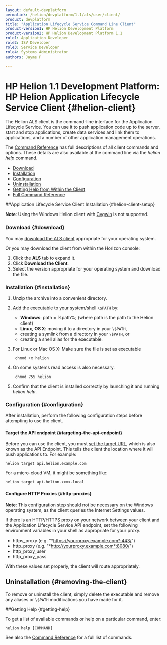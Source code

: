 ```yaml
---
layout: default-devplatform
permalink: /helion/devplatform/1.1/als/user/client/
product: devplatform
title: "Application Lifecycle Service Command Line Client"
product-version1: HP Helion Development Platform
product-version2: HP Helion Development Platform 1.1
role1: Application Developer 
role2: ISV Developer
role3: Service Developer
role4: Systems Administrator
authors: Jayme P

---
```

<!--PUBLISHED-->

# HP Helion 1.1 Development Platform: HP Helion Application Lifecycle Service Client {#helion-client}


The Helion ALS client is the command-line interface for the Application Lifecycle Service. You can use it to push application code up to the server, start and stop applications, create data services and link them to
applications, and a number of other application management operations.

The [Command Reference](/helion/devplatform/1.1/als/user/reference/client-ref/#command-ref-client) has full
descriptions of all client commands and options. These details are also
available at the command line via the *helion help* command.


- [Download](#download)
- [Installation](#installation)
- [Configuration](#configuration)
- [Uninstallation](#removing-the-client)
- [Getting Help from Within the Client](#getting-help)
- [Full Command Reference](/helion/devplatform/1.1/als/user/reference/client-ref/#command-ref-client)

##Application Lifecycle Service Client Installation {#helion-client-setup}

**Note**: Using the Windows Helion client with
[Cygwin](http://www.cygwin.com/) is not supported.

### Download {#download}
You may [download the ALS client](/helion/devplatform/1.1/als/client/download) appropriate for your operating system.

Or you may download the client from within the Horizon console:

1. Click the **ALS** tab to expand it.
2. Click **Download the Client**.
3. Select the version appropriate for your operating system and download the file.
### Installation {#installation}
1.  Unzip the archive into a convenient directory.
3.  Add the executable to your system/shell `\$PATH` by:
	-   **Windows**: path = %path%; (where path is the path to the Helion client)
	-   **Linux**, **OS X**: moving it to a directory in your `\$PATH`,
	-   creating a symlink from a directory in your `\$PATH`, or
	-   creating a shell alias for the executable.



1. For Linux or Mac OS X: Make sure the file is set as executable

		chmod +x helion 


1. On some systems read access is also necessary.
 
	   	chmod 755 helion

4.  Confirm that the client is installed correctly by launching it and running *helion help*.

### Configuration  {#configuration}
After installation, perform the following configuration steps before attempting to use the client.

#### Target the API endpoint {#targeting-the-api-endpoint}

Before you can use the client, you must [set the target URL](/helion/devplatform/1.1/als/user/reference/client-ref/gettingstarted/#command-target), which is also known as the API Endpoint. This tells the client the location where it will push applications to. For example:

   	helion target api.helion.example.com

For a micro-cloud VM, it might be something like:

	helion target api.helion-xxxx.local

#### Configure HTTP Proxies {#http-proxies}
**Note**: This configuration step should not be necessary on the Windows operating system, as the client queries the Internet Settings values. 

If there is an HTTP/HTTPS proxy on your network between your client and
the Application Lifecycle Service API endpoint, set the following environment variables in your shell as appropriate for your proxy. 

-   https\_proxy (e.g. "*https://yourproxy.example.com*:443/")
-   http\_proxy (e.g. "*http://yourproxy.example.com*:8080/")
-   http\_proxy\_user
-   http\_proxy\_pass

With these values set properly, the client will route appropriately.

## Uninstallation {#removing-the-client}

To remove or uninstall the client, simply delete the executable and remove any aliases or `\$PATH` modifications you have made for it.

##Getting Help {#getting-help}

To get a list of available commands or help on a particular command, enter:

    helion help [COMMAND]

See also the [Command Reference](/helion/devplatform/1.1/als/user/reference/client-ref/#command-ref-client) for a full
list of commands.
